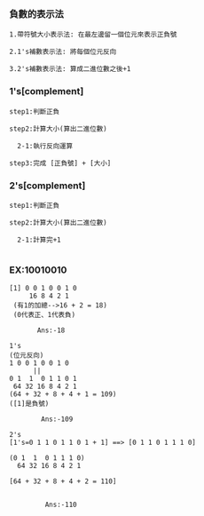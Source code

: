### 負數的表示法
```
1.帶符號大小表示法: 在最左邊留一個位元來表示正負號

2.1's補數表示法: 將每個位元反向

3.2's補數表示法: 算成二進位數之後+1
```

### 1's[complement]
```
step1:判斷正負

step2:計算大小(算出二進位數)

  2-1:執行反向運算
  
step3:完成 [正負號] + [大小]
```

### 2's[complement]
```
step1:判斷正負

step2:計算大小(算出二進位數)

  2-1:計算完+1
  
```


### EX:10010010
```
[1] 0 0 1 0 0 1 0
     16 8 4 2 1
 (有1的加總-->16 + 2 = 18)
 (0代表正、1代表負)

       Ans:-18
```

```
1's
(位元反向)
1 0 0 1 0 0 1 0
      ||
0 1  1  0 1 1 0 1
 64 32 16 8 4 2 1
(64 + 32 + 8 + 4 + 1 = 109)
([1]是負號)

        Ans:-109
```

```
2's
[1's=0 1 1 0 1 1 0 1 + 1] ==> [0 1 1 0 1 1 1 0]

(0 1  1  0 1 1 1 0)
  64 32 16 8 4 2 1
  
[64 + 32 + 8 + 4 + 2 = 110]


         Ans:-110

```
